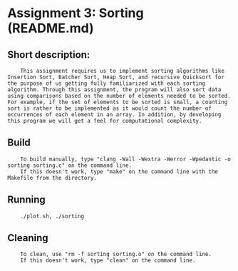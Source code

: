 # Assignment 3: Sorting (README.md)

## Short description:
        This assignment requires us to implement sorting algorithms like Insertion Sort, Batcher Sort, Heap Sort, and recursive Quicksort for the purpose of us getting fully familiarized with each sorting algorithm. Through this assignment, the program will also sort data using comparisons based on the number of elements needed to be sorted. For example, if the set of elements to be sorted is small, a counting sort is rather to be implemented as it would count the number of occurrences of each element in an array. In addition, by developing this program we will get a feel for computational complexity.

## Build
        To build manually, type "clang -Wall -Wextra -Werror -Wpedantic -o sorting sorting.c" on the command line.
        If this doesn't work, type "make" on the command line with the Makefile from the directory.

## Running

        ./plot.sh, ./sorting

## Cleaning
        To clean, use "rm -f sorting sorting.o" on the command line.
        If this doesn't work, type "clean" on the command line.
